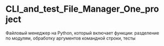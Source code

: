 # CLI_and_test_File_Manager_One_project
Файловый менеджер на Python, который включает функции: разделение по модулям, обработку аргументов командной строки, тесты
